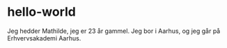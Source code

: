 # hello-world
Jeg hedder Mathilde, jeg er 23 år gammel. Jeg bor i Aarhus, og jeg går på Erhvervsakademi Aarhus. 
